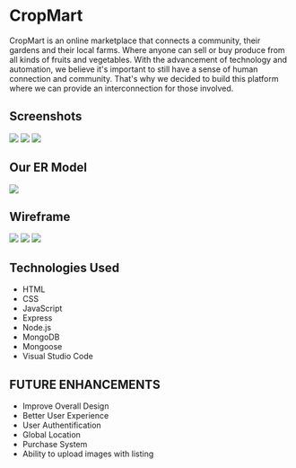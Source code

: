 # CropMart

CropMart is an online marketplace that connects a community, their gardens and their local farms. Where anyone can sell or 
buy produce from all kinds of fruits and vegetables. With the advancement of technology and automation, we believe
it's important to still have a sense of human connection and community. That's why we decided to build this platform 
where we can provide an interconnection for those involved.

## Screenshots
<img src="https://i.imgur.com/m8InygO.png">
<img src="https://i.imgur.com/KxJu2WR.png">
<img src="https://i.imgur.com/AD3opJh.png">

## Our ER Model 
<img src="https://i.imgur.com/FrKq9Oc.png">

## Wireframe
<img src="https://i.imgur.com/Wqa2vTB.png">
<img src="https://i.imgur.com/aqZq0Bw.png">
<img src="https://i.imgur.com/xxtXgdq.png">

## Technologies Used
- HTML
- CSS
- JavaScript
- Express
- Node.js
- MongoDB
- Mongoose
- Visual Studio Code

## FUTURE ENHANCEMENTS
- Improve Overall Design
- Better User Experience
- User Authentification
- Global Location
- Purchase System
- Ability to upload images with listing
